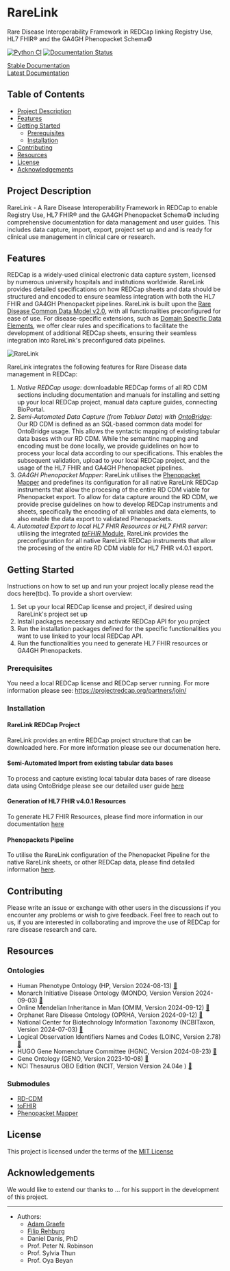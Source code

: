 # RareLink

Rare Disease Interoperability Framework in REDCap linking Registry Use, HL7 FHIR® and the GA4GH Phenopacket Schema©

[![Python CI](https://github.com/BIH-CEI/rarelink/actions/workflows/python_ci.yml/badge.svg)](https://github.com/BIH-CEI/rarelink/actions/workflows/python_ci.yml)
[![Documentation Status](https://readthedocs.org/projects/rarelink/badge/?version=latest)](https://rarelink.readthedocs.io/en/latest/?badge=latest)


[Stable Documentation](https://rarelink.readthedocs.io/en/stable/)  
[Latest Documentation](https://rarelink.readthedocs.io/en/latest/) 

## Table of Contents

- [Project Description](#project-description)
- [Features](#features)
- [Getting Started](#getting-started)
    - [Prerequisites](#prerequisites)
    - [Installation](#installation)
- [Contributing](#contributing)
- [Resources](#resources-)
- [License](#license)
- [Acknowledgements](#acknowledgements)

## Project Description

RareLink - A Rare Disease Interoperability Framework in REDCap to enable 
Registry Use, HL7 FHIR® and the GA4GH Phenopacket Schema© including 
comprehensive documentation for data management and user guides.
This includes data capture, import, export, project set up and and is ready for 
clinical use management in clinical care or research.

## Features

REDCap is a widely-used clinical electronic data capture system, licensed by 
numerous university hospitals and institutions worldwide. RareLink provides 
detailed specifications on how REDCap sheets and data should be structured and 
encoded to ensure seamless integration with both the HL7 FHIR and GA4GH 
Phenopacket pipelines. RareLink is built upon the [Rare Disease Common Data 
Model v2.0](https://figshare.com/articles/dataset/_b_Common_Data_Model_for_Rare_Diseases_b_based_on_the_ERDRI-CDS_HL7_FHIR_and_the_GA4GH_Phenopackets_Schema_v2_0_/26509150), with all functionalities preconfigured for ease of use. 
For disease-specific extensions, such as [Domain Specific Data Elements](https://pubmed.ncbi.nlm.nih.gov/35594066/), we offer clear rules and specifications to facilitate the 
development of additional REDCap sheets, ensuring their seamless integration 
into RareLink's preconfigured data pipelines.

![RareLink](https://github.com/user-attachments/assets/b5a09b05-68c8-43ef-b624-e11bd8bda475)

RareLink integrates the following features for Rare Disease data management in 
REDCap: 
1. *Native REDCap usage*: downloadable REDCap forms of all RD CDM sections 
including documentation and manuals for installing and setting up your local 
REDCap project, manual data capture guides, connecting BioPortal.
2. *Semi-Automated Data Capture (from Tabluar Data) with [OntoBridge](https://github.com/InformaticaClinica/OntoBridge)*: Our RD CDM is defined as an SQL-based common 
data model for OntoBridge usage. This allows the syntactic mapping of 
existing tabular data bases with our RD CDM. While the semantinc mapping and 
encoding must be done locally, we provide guidelines on how to process your 
local data according to our specifications. This enables the subsequent 
validation, upload to your local REDCap project, and the usage of the HL7 FHIR 
and GA4GH Phenopacket pipelines. 
3. *GA4GH Phenopacket Mapper*: RareLink utilises the [Phenopacket Mapper](https://github.com/BIH-CEI/phenopacket_mapper) and predefines its configuration for all native RareLink 
REDCap instruments that allow the procesing of the entire RD CDM viable for 
Phenopacket export. To allow for data capture around the RD CDM, we provide
precise guidelines on how to develop REDCap instruments and sheets, specifically 
the encoding of all variables and data elements, to also enable the data export 
to validated Phenopackets.
4. *Automated Export to local HL7 FHIR Resources or HL7 FHIR server*: utilising 
the integrated [_toFHIR_ Module](https://github.com/srdc/tofhir), RareLink
provides the preconfiguration for all native RareLink REDCap instruments that
allow the procesing of the entire RD CDM viable for HL7 FHIR v4.0.1 export. 


## Getting Started

Instructions on how to set up and run your project locally please read the docs 
here(tbc). To provide a short overview:
1. Set up your local REDCap license and project, if desired using RareLink's 
project set up
2. Install packages necessary and activate REDCap API for you project
3. Run the installation packages defined for the specific functionalities
you want to use linked to your local REDCap API.
4. Run the functionalities you need to generate HL7 FHIR resources 
or GA4GH Phenopackets. 

### Prerequisites

You need a local REDCap license and REDCap server running. For more information
please see: https://projectredcap.org/partners/join/

### Installation



#### RareLink REDCap Project

RareLink provides an entire REDCap project structure that can be downloaded
here. For more information please see our documenation here.

#### Semi-Automated Import from existing tabular data bases

To process and capture existing local tabular data bases of rare disease data
using OntoBridge please see our detailed user guide [here](https://rarelink.readthedocs.io/en/latest/user_guide/ontobridge.html)

#### Generation of HL7 FHIR v4.0.1 Resources

To generate HL7 FHIR Resources, please find more information in our
documentation [here](https://rarelink.readthedocs.io/en/latest/user_guide/tofhir_module.html)

#### Phenopackets Pipeline

To utilise the RareLink configuration of the Phenopacket Pipeline for 
the native RareLink sheets, or other REDCap data, please find detailed 
information [here](https://rarelink.readthedocs.io/en/latest/user_guide/phenopacket_mapper.html).

## Contributing

Please write an issue or exchange with other users in the discussions if you
encounter any problems or wish to give feedback. Feel free to reach out to us, 
if you are interested in collaborating and improve the use of REDCap for rare 
disease research and care.

## Resources 

### Ontologies
- Human Phenotype Ontology (HP, Version 2024-08-13) [🔗](http://www.human-phenotype-ontology.org)
- Monarch Initiative Disease Ontology (MONDO, Version Version 2024-09-03) [🔗](https://mondo.monarchinitiative.org/)
- Online Mendelian Inheritance in Man (OMIM, Version 2024-09-12) [🔗](https://www.omim.org/)
- Orphanet Rare Disease Ontology (OPRHA, Version 2024-09-12) [🔗](https://www.orpha.net/)
- National Center for Biotechnology Information Taxonomy (NCBITaxon, Version 2024-07-03) [🔗](https://www.ncbi.nlm.nih.gov/taxonomy)
- Logical Observation Identifiers Names and Codes (LOINC, Version 2.78) [🔗](https://loinc.org/)
- HUGO Gene Nomenclature Committee (HGNC, Version 2024-08-23) [🔗](https://www.genenames.org/)
- Gene Ontology (GENO, Version 2023-10-08) [🔗](https://geneontology.org/)
- NCI Thesaurus OBO Edition (NCIT, Version Version 24.04e ) [🔗](https://obofoundry.org/ontology/ncit.html)

### Submodules
- [RD-CDM](https://github.com/BIH-CEI/rd-cdm)
- [toFHIR](https://github.com/srdc/tofhir?tab=readme-ov-file)
- [Phenopacket Mapper](https://github.com/BIH-CEI/phenopacket_mapper)


## License

This project is licensed under the terms of the [MIT License](https://github.com/BIH-CEI/RareLink/blob/develop/LICENSE)

## Acknowledgements

We would like to extend our thanks to ... for his support in the development of this project.

---

- Authors:
  - [Adam Graefe](https://github.com/aslgraefe)
  - [Filip Rehburg](https://github.com/frehburg)
  - Daniel Danis, PhD
  - Prof. Peter N. Robinson
  - Prof. Sylvia Thun
  - Prof. Oya Beyan

